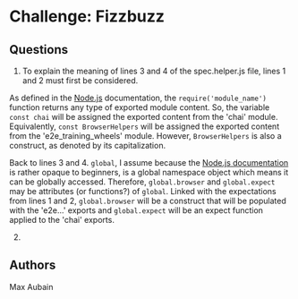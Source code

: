 # Challenge: Fizzbuzz

## Questions
1. To explain the meaning of lines 3 and 4 of the spec.helper.js file, lines 1 and 2 must first be considered.

As defined in the [Node.js](https://nodejs.org/api/modules.html#modules_require_id) documentation, the ```require('module_name')``` function returns any type of exported module content.  So, the variable ```const chai``` will be assigned the exported content from the 'chai' module.  Equivalently, ```const BrowserHelpers``` will be assigned the exported content from the 'e2e_training_wheels' module.  However, ```BrowserHelpers``` is also a construct, as denoted by its capitalization.

Back to lines 3 and 4.  ```global```, I assume because the [Node.js documentation](https://nodejs.org/api/globals.html#globals_global) is rather opaque to beginners, is a global namespace object which means it can be globally accessed.  Therefore, ```global.browser``` and ```global.expect``` may be attributes (or functions?) of ```global```.  Linked with the expectations from lines 1 and 2, ```global.browser``` will be a construct that will be populated with the 'e2e...' exports and ```global.expect``` will be an expect function applied to the 'chai' exports.

2. 

## Authors
Max Aubain